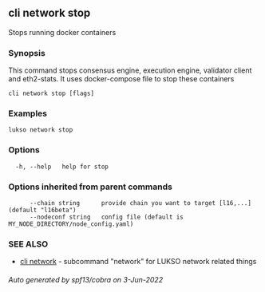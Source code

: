 ## cli network stop

Stops running docker containers

### Synopsis

This command stops consensus engine, execution engine, validator client and eth2-stats.
It uses docker-compose file to stop these containers

```
cli network stop [flags]
```

### Examples

```
lukso network stop
```

### Options

```
  -h, --help   help for stop
```

### Options inherited from parent commands

```
      --chain string      provide chain you want to target [l16,...] (default "l16beta")
      --nodeconf string   config file (default is MY_NODE_DIRECTORY/node_config.yaml)
```

### SEE ALSO

* [cli network](cli_network.md)	 - subcommand "network" for LUKSO network related things

###### Auto generated by spf13/cobra on 3-Jun-2022
